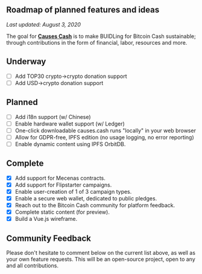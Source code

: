 ## Roadmap of planned features and ideas

_Last updated: August 3, 2020_

The goal for __[Causes Cash](https://causes.cash)__ is to make BUIDLing for Bitcoin Cash sustainable; through contributions in the form of financial, labor, resources and more.

## Underway

- [ ] Add TOP30 crypto->crypto donation support
- [ ] Add USD->crypto donation support

## Planned

- [ ] Add i18n support (w/ Chinese)
- [ ] Enable hardware wallet support (w/ Ledger)
- [ ] One-click downloadable causes.cash runs "locally" in your web browser
- [ ] Allow for GDPR-free, IPFS edition (no usage logging, no error reporting)
- [ ] Enable dynamic content using IPFS OrbitDB.

## Complete

- [x] Add support for Mecenas contracts.
- [x] Add support for Flipstarter campaigns.
- [x] Enable user-creation of 1 of 3 campaign types.
- [x] Enable a secure web wallet, dedicated to public pledges.
- [x] Reach out to the Bitcoin Cash community for platform feedback.
- [x] Complete static content (for preview).
- [x] Build a Vue.js wireframe.

## Community Feedback

Please don't hesitate to comment below on the current list above, as well as your own feature requests. This will be an open-source project, open to any and all contributions.
